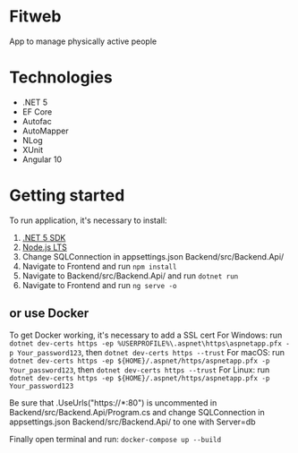 # Fitweb
 App to manage physically active people

# Technologies
 * .NET 5
 * EF Core
 * Autofac
 * AutoMapper
 * NLog 
 * XUnit 
 * Angular 10

# Getting started
To run application, it's necessary to install:
1. [.NET 5 SDK](https://dotnet.microsoft.com/download/dotnet/5.0)
2. [Node.js LTS](https://nodejs.org/en/)
3. Change SQLConnection in appsettings.json Backend/src/Backend.Api/
4. Navigate to Frontend and run `npm install`
5. Navigate to Backend/src/Backend.Api/ and run `dotnet run` 
6. Navigate to Frontend and run `ng serve -o`

## or use Docker
To get Docker working, it's necessary to add a SSL cert
For Windows: run `dotnet dev-certs https -ep %USERPROFILE%\.aspnet\https\aspnetapp.pfx -p Your_password123`, then `dotnet dev-certs https --trust`
For macOS: run `dotnet dev-certs https -ep ${HOME}/.aspnet/https/aspnetapp.pfx -p Your_password123`, then  `dotnet dev-certs https --trust`
For Linux: run `dotnet dev-certs https -ep ${HOME}/.aspnet/https/aspnetapp.pfx -p Your_password123`

Be sure that .UseUrls("https://*:80") is uncommented in Backend/src/Backend.Api/Program.cs and change SQLConnection in appsettings.json Backend/src/Backend.Api/ to one with Server=db

Finally open terminal and run: `docker-compose up --build`
